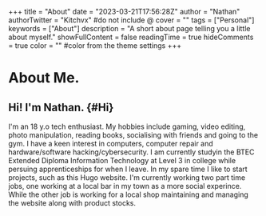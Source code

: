 +++
title = "About"
date = "2023-03-21T17:56:28Z"
author = "Nathan"
authorTwitter = "Kitchvx" #do not include @
cover = ""
tags = ["Personal"]
keywords = ["About"]
description = "A short about page telling you a little about myself."
showFullContent = false
readingTime = true
hideComments = true
color = "" #color from the theme settings
+++

# About Me.
## Hi! I'm Nathan. {#Hi}

I'm an 18 y.o tech enthusiast. My hobbies include gaming, video editing, photo manipulation, reading books, socialising with friends and going to the gym. I have a keen interest in computers, computer repair and hardware/software hacking/cybersecurity. I am currently studyin the BTEC Extended Diploma Information Technology at Level 3 in college while persuing apprenticeships for when I leave. In my spare time I like to start projects, such as this Hugo website. I'm currently working two part time jobs, one working at a local bar in my town as a more social experince. While the other job is working for a local shop maintaining and managing the website along with product stocks.
